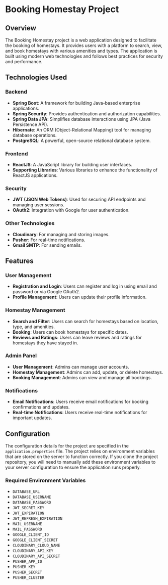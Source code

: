 # Booking Homestay Project

## Overview

The Booking Homestay project is a web application designed to facilitate the booking of homestays. It provides users
with a platform to search, view, and book homestays with various amenities and types. The application is built using
modern web technologies and follows best practices for security and performance.

## Technologies Used

### Backend

- **Spring Boot**: A framework for building Java-based enterprise applications.
- **Spring Security**: Provides authentication and authorization capabilities.
- **Spring Data JPA**: Simplifies database interactions using JPA (Java Persistence API).
- **Hibernate**: An ORM (Object-Relational Mapping) tool for managing database operations.
- **PostgreSQL**: A powerful, open-source relational database system.

### Frontend

- **ReactJS**: A JavaScript library for building user interfaces.
- **Supporting Libraries**: Various libraries to enhance the functionality of ReactJS applications.

### Security

- **JWT (JSON Web Tokens)**: Used for securing API endpoints and managing user sessions.
- **OAuth2**: Integration with Google for user authentication.

### Other Technologies

- **Cloudinary**: For managing and storing images.
- **Pusher**: For real-time notifications.
- **Gmail SMTP**: For sending emails.

## Features

### User Management

- **Registration and Login**: Users can register and log in using email and password or via Google OAuth2.
- **Profile Management**: Users can update their profile information.

### Homestay Management

- **Search and Filter**: Users can search for homestays based on location, type, and amenities.
- **Booking**: Users can book homestays for specific dates.
- **Reviews and Ratings**: Users can leave reviews and ratings for homestays they have stayed in.

### Admin Panel

- **User Management**: Admins can manage user accounts.
- **Homestay Management**: Admins can add, update, or delete homestays.
- **Booking Management**: Admins can view and manage all bookings.

### Notifications

- **Email Notifications**: Users receive email notifications for booking confirmations and updates.
- **Real-time Notifications**: Users receive real-time notifications for important updates.

## Configuration

The configuration details for the project are specified in the `application.properties` file. The project relies on
environment variables that are stored on the server to function correctly. If you clone the project repository, you will
need to manually add these environment variables to your server configuration to ensure the application runs properly.

### Required Environment Variables

- `DATABASE_URL`
- `DATABASE_USERNAME`
- `DATABASE_PASSWORD`
- `JWT_SECRET_KEY`
- `JWT_EXPIRATION`
- `JWT_REFRESH_EXPIRATION`
- `MAIL_USERNAME`
- `MAIL_PASSWORD`
- `GOOGLE_CLIENT_ID`
- `GOOGLE_CLIENT_SECRET`
- `CLOUDINARY_CLOUD_NAME`
- `CLOUDINARY_API_KEY`
- `CLOUDINARY_API_SECRET`
- `PUSHER_APP_ID`
- `PUSHER_KEY`
- `PUSHER_SECRET`
- `PUSHER_CLUSTER`
